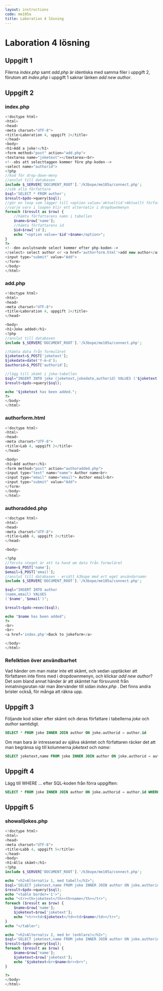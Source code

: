 ```yaml
---
layout: instructions
code: me105a
title: Laboration 4 lösning
---
```


# Laboration 4 lösning

## Uppgift 1

Filerna *index.php*  samt *add.php* är identiska med samma filer i uppgift 2, förutom att  *index.php* i uppgift 1 saknar länken *add new author*.

## Uppgift 2

### index.php

```php
<!doctype html>
<html>
<head>
<meta charset="UTF-8">
<title>Laboration 4, uppgift 2</title>
</head>
<body>
<h1>Add a joke!</h1>
<form method="post" action="add.php">
<textarea name="joketext"></textarea><br>
<!--obs att selecttaggen kommer före php-koden-->
<select name="authorid">
<?php
//kod för drop-down-meny
//anslut till databasen
include $_SERVER['DOCUMENT_ROOT'].'/k3bope/me105a/connect.php';
//sök alla författare
$sql='SELECT * FROM author';
$result=$pdo->query($sql);
//gör en loop som lägger till <option value='aktueltid'>Aktuellt författarnamn</option>
//varje varv i loopen blir ett alternativ i dropdownmenyn
foreach ($result as $row) {
    //hämta författarens namn i tabellen
    $name=$row['name'];
    //hämta författarens id
    $id=$row['id'];
    echo "<option value='$id'>$name</option>";
}
?>
<!--den avslutnande select kommer efter php-koden-->
</select> select author or <a href='authorform.html'>add new author</a><br>
<input type="submit" value="Add">
</form>
</body>
</html>
```

### add.php

```php
<!doctype html>
<html>
<head>
<meta charset="UTF-8">
<title>Laboration 4, uppgift 2</title>
</head>

<body>
<h1>Joke added</h1>
<?php
//anslut till databasen
include $_SERVER['DOCUMENT_ROOT'].'/k3bope/me105a/connect.php';

//hämta data från formuläret
$joketext=$_POST['joketext'];
$jokedate=date('Y-m-d');
$authorid=$_POST['authorid'];

//lägg till skämt i joke-tabellen 
$sql="INSERT INTO joke (joketext,jokedate,authorid) VALUES ('$joketext','$jokedate',$authorid)";
$result=$pdo->query($sql);

echo "$joketext has been added.";
?>
</body>
</html>
```

### authorform.html

```php
<!doctype html>
<html>
<head>
<meta charset="UTF-8">
<title>Lab 4, uppgift 2</title>
</head>

<body>
<h1>Add author</h1>
<form method="post" action="authoradded.php">
<input type="text" name="name"> Author name<br>
<input type="email" name="email"> Author email<br>
<input type="submit" value="Add">
</form>
</body>
</html>
```

### authoradded.php

```php
<!doctype html>
<html>
<head>
<meta charset="UTF-8">
<title>Labb 4, uppgift 2</title>
</head>

<body>

<?php
//första steget är att ta hand om data från formuläret
$name=$_POST['name'];
$email=$_POST['email'];
//anslut till databasen - ersätt k3bope med ert eget användarnamn
include $_SERVER['DOCUMENT_ROOT'].'/k3bope/me105a/connect.php';

$sql="INSERT INTO author 
(name,email) VALUES
('$name','$email')";

$result=$pdo->exec($sql);

echo "$name has been added";
?>
<br>
<br>
<a href='index.php'>Back to jokeform</a>

</body>
</html>
```

### Refelktion över användbarhet

Vad händer om man matar inte ett skämt, och sedan upptäcker att författaren inte finns med i dropdownmenyn, och klickar *add new author*? Det som bland annat händer är att skämtet har försvunnit från inmatningsrutan när man återvänder till sidan *index.php* . Det finns andra brister också, för många att räkna upp. 

## Uppgift 3

Följande kod söker efter skämt och deras författare i tabellerna *joke* och *author* samtidigt. 

```sql
SELECT * FROM joke INNER JOIN author ON joke.authorid = author.id
```

Om man bara är intresserad av själva skämtet och författaren räcker det att man begränsa sig till kolumnerna *joketext* och *name*:

```sql
SELECT joketext,name FROM joke INNER JOIN author ON joke.authorid = author.id
```

## Uppgift 4

Lägg till WHERE ... efter SQL-koden från förra uppgiften:

```sql
SELECT * FROM joke INNER JOIN author ON joke.authorid = author.id WHERE name = 'ditt eget namn'
```

## Uppgift 5

### showalljokes.php

```php
<!doctype html>
<html>
<head>
<meta charset="UTF-8">
<title>Labb 4, uppgift 5</title>
</head>
<body>
<h1>Alla skämt</h1>
<?php
include $_SERVER['DOCUMENT_ROOT'].'/k3bope/me105a/connect.php';

echo "<h2>Alternativ 1, med tabell</h2>";
$sql='SELECT joketext,name FROM joke INNER JOIN author ON joke.authorid=author.id';
$result=$pdo->query($sql);
echo "<table border='1'>";
echo "<tr><th>joketext</th><th>name</th></tr>";
foreach ($result as $row) {
	$name=$row['name'];
	$joketext=$row['joketext'];
	echo "<tr><td>$joketext</td><td>$name</td></tr>";
}
echo "</table>";

echo "<h2>Alternativ 2, med br (enklare)</h2>";
$sql='SELECT joketext,name FROM joke INNER JOIN author ON joke.authorid=author.id';
$result=$pdo->query($sql);
foreach ($result as $row) {
	$name=$row['name'];
	$joketext=$row['joketext'];
	echo "$joketext<br>$name<br><br>";
}

?>
</body>
</html>
```
